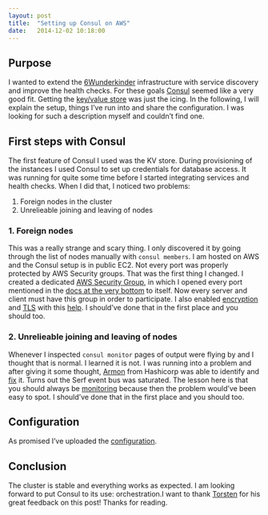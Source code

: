 ```yaml
---
layout: post
title:  "Setting up Consul on AWS"
date:   2014-12-02 10:18:00
---
```


## Purpose

I wanted to extend the [6Wunderkinder](http://www.6wunderkinder.com/) infrastructure with service discovery and improve the health checks. For these goals [Consul](https://consul.io) seemed like a very good fit. Getting the [key/value store](https://consul.io/docs/agent/http.html#kv) was just the icing. In the following, I will explain the setup, things I’ve run into and share the configuration. I was looking for such a description myself and couldn’t find one.

## First steps with Consul

The first feature of Consul I used was the KV store. During provisioning of the instances I used Consul to set up credentials for database access. It was running for quite some time before I started integrating services and health checks. When I did that, I noticed two problems:

1. Foreign nodes in the cluster
2. Unrelieable joining and leaving of nodes

### 1. Foreign nodes

This was a really strange and scary thing. I only discovered it by going through the list of nodes manually with `consul members`. I am hosted on AWS and the Consul setup is in public EC2. Not every port was properly protected by AWS Security groups. That was the first thing I changed. I created a dedicated [AWS Security Group](https://gist.github.com/i0rek/370eee40379668983455), in which I opened every port mentioned in the [docs at the very bottom](https://consul.io/docs/agent/options.html) to itself. Now every server and client must have this group in order to participate. I also enabled [encryption](https://consul.io/docs/agent/encryption.html) and [TLS](https://consul.io/docs/agent/encryption.html) with this [help](https://www.digitalocean.com/community/tutorials/how-to-secure-consul-with-tls-encryption-on-ubuntu-14-04). I should’ve done that in the first place and you should too.

### 2. Unrelieable joining and leaving of nodes

Whenever I inspected `consul monitor` pages of output were flying by and I thought that is normal. I learned it is not. I was running into a problem and after giving it some thought, [Armon](https://twitter.com/armon) from Hashicorp was able to identify and [fix](https://github.com/hashicorp/memberlist/commit/63ef41a08f845463ae968b58ca4927666ccc1f4e) it. Turns out the Serf event bus was saturated. The lesson here is that you should always be [monitoring](https://consul.io/docs/agent/telemetry.html) because then the problem would’ve been easy to spot. I should’ve done that in the first place and you should too.

## Configuration

As promised I’ve uploaded the [configuration](https://gist.github.com/i0rek/d8ed565f79d9c250004d).

## Conclusion

The cluster is stable and everything works as expected. I am looking forward to put Consul to its use: orchestration.I want to thank [Torsten](http://torsten.io) for his great feedback on this post! Thanks for reading.
